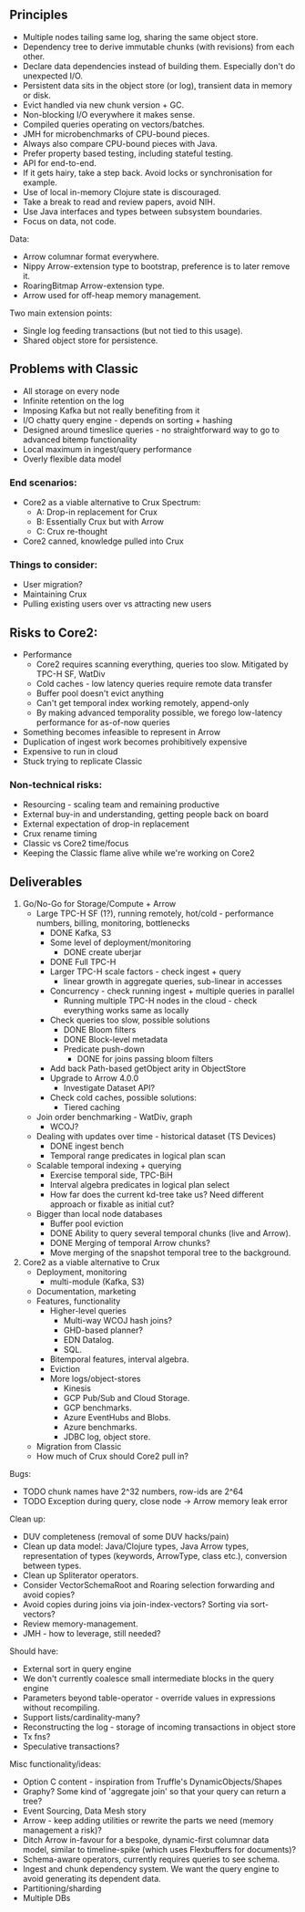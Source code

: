## Principles

- Multiple nodes tailing same log, sharing the same object store.
- Dependency tree to derive immutable chunks (with revisions) from each other.
- Declare data dependencies instead of building them. Especially don't do unexpected I/O.
- Persistent data sits in the object store (or log), transient data in memory or disk.
- Evict handled via new chunk version + GC.
- Non-blocking I/O everywhere it makes sense.
- Compiled queries operating on vectors/batches.
- JMH for microbenchmarks of CPU-bound pieces.
- Always also compare CPU-bound pieces with Java.
- Prefer property based testing, including stateful testing.
- API for end-to-end.
- If it gets hairy, take a step back. Avoid locks or synchronisation for example.
- Use of local in-memory Clojure state is discouraged.
- Take a break to read and review papers, avoid NIH.
- Use Java interfaces and types between subsystem boundaries.
- Focus on data, not code.

Data:
- Arrow columnar format everywhere.
- Nippy Arrow-extension type to bootstrap, preference is to later remove it.
- RoaringBitmap Arrow-extension type.
- Arrow used for off-heap memory management.

Two main extension points:
- Single log feeding transactions (but not tied to this usage).
- Shared object store for persistence.

## Problems with Classic

- All storage on every node
- Infinite retention on the log
- Imposing Kafka but not really benefiting from it
- I/O chatty query engine - depends on sorting + hashing
- Designed around timeslice queries - no straightforward way to go to advanced bitemp functionality
- Local maximum in ingest/query performance
- Overly flexible data model

### End scenarios:
- Core2 as a viable alternative to Crux
  Spectrum:
  - A: Drop-in replacement for Crux
  - B: Essentially Crux but with Arrow
  - C: Crux re-thought
- Core2 canned, knowledge pulled into Crux

### Things to consider:
- User migration?
- Maintaining Crux
- Pulling existing users over vs attracting new users

## Risks to Core2:
- Performance
  - Core2 requires scanning everything, queries too slow.
    Mitigated by TPC-H SF, WatDiv
  - Cold caches - low latency queries require remote data transfer
  - Buffer pool doesn't evict anything
  - Can't get temporal index working remotely, append-only
  - By making advanced temporality possible, we forego low-latency performance for as-of-now queries
- Something becomes infeasible to represent in Arrow
- Duplication of ingest work becomes prohibitively expensive
- Expensive to run in cloud
- Stuck trying to replicate Classic

### Non-technical risks:
- Resourcing - scaling team and remaining productive
- External buy-in and understanding, getting people back on board
- External expectation of drop-in replacement
- Crux rename timing
- Classic vs Core2 time/focus
- Keeping the Classic flame alive while we're working on Core2

## Deliverables

1. Go/No-Go for Storage/Compute + Arrow
   - Large TPC-H SF (1?), running remotely, hot/cold - performance numbers, billing, monitoring, bottlenecks
     - DONE Kafka, S3
     - Some level of deployment/monitoring
       - DONE create uberjar
     - DONE Full TPC-H
     - Larger TPC-H scale factors - check ingest + query
       - linear growth in aggregate queries, sub-linear in accesses
     - Concurrency - check running ingest + multiple queries in parallel
       - Running multiple TPC-H nodes in the cloud - check everything works same as locally
     - Check queries too slow, possible solutions
       - DONE Bloom filters
       - DONE Block-level metadata
       - Predicate push-down
         - DONE for joins passing bloom filters
     - Add back Path-based getObject arity in ObjectStore
     - Upgrade to Arrow 4.0.0
       - Investigate Dataset API?
     - Check cold caches, possible solutions:
       - Tiered caching
   - Join order benchmarking - WatDiv, graph
     - WCOJ?
   - Dealing with updates over time - historical dataset (TS Devices)
     - DONE ingest bench
     - Temporal range predicates in logical plan scan
   - Scalable temporal indexing + querying
     - Exercise temporal side, TPC-BiH
     - Interval algebra predicates in logical plan select
     - How far does the current kd-tree take us? Need different
       approach or fixable as initial cut?
   - Bigger than local node databases
     - Buffer pool eviction
     - DONE Ability to query several temporal chunks (live and Arrow).
     - DONE Merging of temporal Arrow chunks?
     - Move merging of the snapshot temporal tree to the background.
2. Core2 as a viable alternative to Crux
   - Deployment, monitoring
     - multi-module (Kafka, S3)
   - Documentation, marketing
   - Features, functionality
     - Higher-level queries
       - Multi-way WCOJ hash joins?
       - GHD-based planner?
       - EDN Datalog.
       - SQL.
     - Bitemporal features, interval algebra.
     - Eviction
     - More logs/object-stores
       - Kinesis
       - GCP Pub/Sub and Cloud Storage.
       - GCP benchmarks.
       - Azure EventHubs and Blobs.
       - Azure benchmarks.
       - JDBC log, object store.
   - Migration from Classic
   - How much of Crux should Core2 pull in?

Bugs:
- TODO chunk names have 2^32 numbers, row-ids are 2^64
- TODO Exception during query, close node -> Arrow memory leak error

Clean up:
- DUV completeness (removal of some DUV hacks/pain)
- Clean up data model: Java/Clojure types, Java Arrow types, representation of types (keywords, ArrowType, class etc.), conversion between types.
- Clean up Spliterator operators.
- Consider VectorSchemaRoot and Roaring selection forwarding and avoid copies?
- Avoid copies during joins via join-index-vectors? Sorting via sort-vectors?
- Review memory-management.
- JMH - how to leverage, still needed?

Should have:
- External sort in query engine
- We don't currently coalesce small intermediate blocks in the query engine
- Parameters beyond table-operator - override values in expressions without recompiling.
- Support lists/cardinality-many?
- Reconstructing the log - storage of incoming transactions in object store
- Tx fns?
- Speculative transactions?

Misc functionality/ideas:
- Option C content - inspiration from Truffle's DynamicObjects/Shapes
- Graphy? Some kind of 'aggregate join' so that your query can return a tree?
- Event Sourcing, Data Mesh story
- Arrow - keep adding utilities or rewrite the parts we need (memory management a risk)?
- Ditch Arrow in-favour for a bespoke, dynamic-first columnar data model, similar to timeline-spike (which uses Flexbuffers for documents)?
- Schema-aware operators, currently requires queries to see schema.
- Ingest and chunk dependency system. We want the query engine to avoid generating its dependent data.
- Partitioning/sharding
- Multiple DBs
